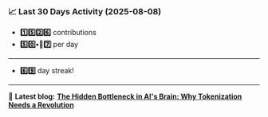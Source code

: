 <!--START_STATS-->
### 📈 Last 30 Days Activity (2025-08-08)  
- **1️⃣5️⃣2️⃣6️⃣** contributions  
- **5️⃣0️⃣•🎱7️⃣** per day
---
- **6️⃣9️⃣** day streak!
---
📝 **Latest blog:** [**The Hidden Bottleneck in AI's Brain: Why Tokenization Needs a Revolution**](https://andriak.com/blog/tokenization-revolution)
<!--END_STATS-->
